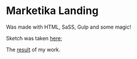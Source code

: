 # Marketika Landing

Was made with  HTML, SaSS, Gulp and some magic!

Sketch was taken [here](https://www.sketchappsources.com/free-source/3727-marketika-landing-page-sketch-freebie-resource.html);

The [result](http://abaft-bells.surge.sh/) of my work.
